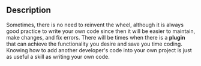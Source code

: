 <section class="module-section" name="Description">&nbsp;</section>

## Description

Sometimes, there is no need to reinvent the wheel, although it is always good practice to write your own code since then it will be easier to maintain, make changes, and fix errors. There will be times when there is a **plugin** that can achieve the functionality you desire and save you time coding. Knowing how to add another developer's code into your own project is just as useful a skill as writing your own code.

